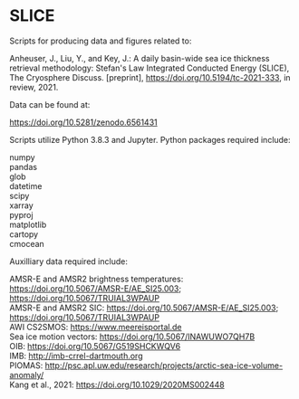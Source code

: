 # SLICE

Scripts for producing data and figures related to:

Anheuser, J., Liu, Y., and Key, J.: A daily basin-wide sea ice thickness retrieval methodology: Stefan's Law Integrated Conducted Energy (SLICE), The Cryosphere Discuss. [preprint], https://doi.org/10.5194/tc-2021-333, in review, 2021.

Data can be found at:

https://doi.org/10.5281/zenodo.6561431

Scripts utilize Python 3.8.3 and Jupyter. Python packages required include:

numpy  
pandas  
glob  
datetime  
scipy  
xarray  
pyproj  
matplotlib  
cartopy  
cmocean  


Auxilliary data required include:  

AMSR-E and AMSR2 brightness temperatures: https://doi.org/10.5067/AMSR-E/AE_SI25.003; https://doi.org/10.5067/TRUIAL3WPAUP  
AMSR-E and AMSR2 SIC: https://doi.org/10.5067/AMSR-E/AE_SI25.003; https://doi.org/10.5067/TRUIAL3WPAUP  
AWI CS2SMOS: https://www.meereisportal.de   
Sea ice motion vectors: https://doi.org/10.5067/INAWUWO7QH7B  
OIB: https://doi.org/10.5067/G519SHCKWQV6  
IMB: http://imb-crrel-dartmouth.org  
PIOMAS:  http://psc.apl.uw.edu/research/projects/arctic-sea-ice-volume-anomaly/  
Kang et al., 2021:  https://doi.org/10.1029/2020MS002448  
